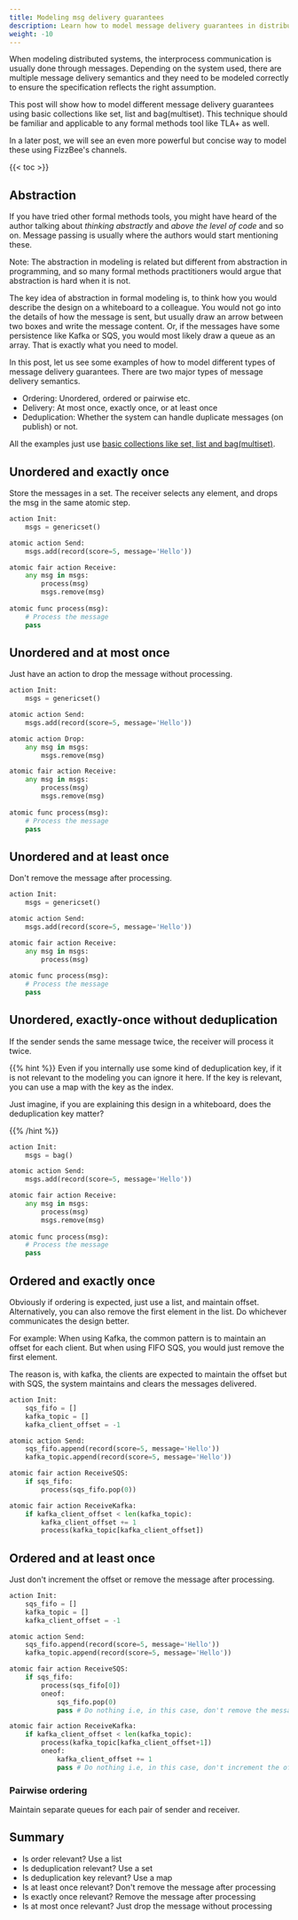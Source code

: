```yaml
---
title: Modeling msg delivery guarantees
description: Learn how to model message delivery guarantees in distributed systems—ordered vs. unordered delivery, at most once, exactly once, at least once, message deduplication, and more.
weight: -10
---
```


When modeling distributed systems, the interprocess communication is usually
done through messages. Depending on the system used, there are multiple 
message delivery semantics and they need to be modeled correctly to ensure
the specification reflects the right assumption.

This post will show how to model different message delivery guarantees using basic
collections like set, list and bag(multiset). This technique should be familiar and 
applicable to any formal methods tool like TLA+ as well.

In a later post, we will see an even more powerful but concise way to model these
using FizzBee's channels.

{{< toc >}}

## Abstraction
If you have tried other formal methods tools, you might have heard of the
author talking about *thinking abstractly* and *above the level of code* and so on.
Message passing is usually where the authors would start mentioning these. 

Note: The abstraction in modeling is related but different from abstraction in programming,
and so many formal methods practitioners would argue that abstraction is hard when it is not.

The key idea of abstraction in formal modeling is, to think how you would describe the design
on a whiteboard to a colleague. You would not go into the details of how the message is sent,
but usually draw an arrow between two boxes and write the message content. Or,
if the messages have some persistence like Kafka or SQS, you would most likely draw a queue
as an array. That is exactly what you need to model.

In this post, let us see some examples of how to model different types of message delivery guarantees.
There are two major types of message delivery semantics.
- Ordering: Unordered, ordered or pairwise etc.
- Delivery: At most once, exactly once, or at least once
- Deduplication: Whether the system can handle duplicate messages (on publish) or not.


All the examples just use [basic collections like set, list and bag(multiset)](/tutorials/datastructures#collections).


## Unordered and exactly once
Store the messages in a set. The receiver selects any element, and drops the msg
in the same atomic step.

```python
action Init:
    msgs = genericset()

atomic action Send:
    msgs.add(record(score=5, message='Hello'))

atomic fair action Receive:
    any msg in msgs:
        process(msg)
        msgs.remove(msg)
        
atomic func process(msg):
    # Process the message
    pass
```


## Unordered and at most once
Just have an action to drop the message without processing.

```python
action Init:
    msgs = genericset()

atomic action Send:
    msgs.add(record(score=5, message='Hello'))

atomic action Drop:
    any msg in msgs:
        msgs.remove(msg)

atomic fair action Receive:
    any msg in msgs:
        process(msg)
        msgs.remove(msg)
        
atomic func process(msg):
    # Process the message
    pass
```

## Unordered and at least once
Don't remove the message after processing.


```python
action Init:
    msgs = genericset()

atomic action Send:
    msgs.add(record(score=5, message='Hello'))

atomic fair action Receive:
    any msg in msgs:
        process(msg)
        
atomic func process(msg):
    # Process the message
    pass
```


## Unordered, exactly-once without deduplication
If the sender sends the same message twice, the receiver will process it twice.

{{% hint %}}
Even if you internally use some kind of deduplication key, if it is not relevant to the modeling
you can ignore it here. If the key is relevant, you can use a map with the key as the index.

Just imagine, if you are explaining this design in a whiteboard, does the deduplication key matter?


{{% /hint %}}
```python
action Init:
    msgs = bag()

atomic action Send:
    msgs.add(record(score=5, message='Hello'))

atomic fair action Receive:
    any msg in msgs:
        process(msg)
        msgs.remove(msg)
        
atomic func process(msg):
    # Process the message
    pass
```

## Ordered and exactly once
Obviously if ordering is expected, just use a list, and maintain offset. Alternatively,
you can also remove the first element in the list. Do whichever communicates the design better.

For example: 
When using Kafka, the common pattern is to maintain an offset for each client.
But when using FIFO SQS, you would just remove the first element.

The reason is, with kafka, the clients are expected to maintain the offset but
with SQS, the system maintains and clears the messages delivered.

```python
action Init:
    sqs_fifo = []
    kafka_topic = []
    kafka_client_offset = -1

atomic action Send:
    sqs_fifo.append(record(score=5, message='Hello'))
    kafka_topic.append(record(score=5, message='Hello'))

atomic fair action ReceiveSQS:
    if sqs_fifo:
        process(sqs_fifo.pop(0))

atomic fair action ReceiveKafka:
    if kafka_client_offset < len(kafka_topic):
        kafka_client_offset += 1
        process(kafka_topic[kafka_client_offset])
```

## Ordered and at least once
Just don't increment the offset or remove the message after processing.

```python
action Init:
    sqs_fifo = []
    kafka_topic = []
    kafka_client_offset = -1

atomic action Send:
    sqs_fifo.append(record(score=5, message='Hello'))
    kafka_topic.append(record(score=5, message='Hello'))

atomic fair action ReceiveSQS:
    if sqs_fifo:
        process(sqs_fifo[0])
        oneof:
            sqs_fifo.pop(0)
            pass # Do nothing i.e, in this case, don't remove the message

atomic fair action ReceiveKafka:
    if kafka_client_offset < len(kafka_topic):
        process(kafka_topic[kafka_client_offset+1])
        oneof:
            kafka_client_offset += 1
            pass # Do nothing i.e, in this case, don't increment the offset
```

### Pairwise ordering
Maintain separate queues for each pair of sender and receiver.


## Summary
- Is order relevant? Use a list
- Is deduplication relevant? Use a set
- Is deduplication key relevant? Use a map
- Is at least once relevant? Don't remove the message after processing
- Is exactly once relevant? Remove the message after processing
- Is at most once relevant? Just drop the message without processing
